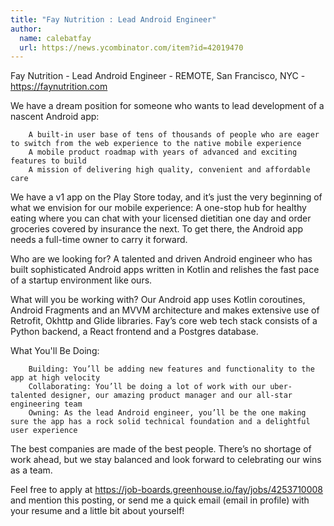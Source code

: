 ```yaml
---
title: "Fay Nutrition : Lead Android Engineer"
author:
  name: calebatfay
  url: https://news.ycombinator.com/item?id=42019470
---
```

Fay Nutrition - Lead Android Engineer - REMOTE, San Francisco, NYC - <a href="https:&#x2F;&#x2F;faynutrition.com" rel="nofollow">https:&#x2F;&#x2F;faynutrition.com</a>

We have a dream position for someone who wants to lead development of a nascent Android app:

<pre><code>    A built-in user base of tens of thousands of people who are eager to switch from the web experience to the native mobile experience
    A mobile product roadmap with years of advanced and exciting features to build
    A mission of delivering high quality, convenient and affordable care
</code></pre>
We have a v1 app on the Play Store today, and it’s just the very beginning of what we envision for our mobile experience: A one-stop hub for healthy eating where you can chat with your licensed dietitian one day and order groceries covered by insurance the next. To get there, the Android app needs a full-time owner to carry it forward.

Who are we looking for? A talented and driven Android engineer who has built sophisticated Android apps written in Kotlin and relishes the fast pace of a startup environment like ours.

What will you be working with? Our Android app uses Kotlin coroutines, Android Fragments and an MVVM architecture and makes extensive use of Retrofit, Okhttp and Glide libraries. Fay’s core web tech stack consists of a Python backend, a React frontend and a Postgres database.

What You&#x27;ll Be Doing:

<pre><code>    Building: You’ll be adding new features and functionality to the app at high velocity
    Collaborating: You’ll be doing a lot of work with our uber-talented designer, our amazing product manager and our all-star engineering team
    Owning: As the lead Android engineer, you’ll be the one making sure the app has a rock solid technical foundation and a delightful user experience
</code></pre>
The best companies are made of the best people. There’s no shortage of work ahead, but we stay balanced and look forward to celebrating our wins as a team.

Feel free to apply at <a href="https:&#x2F;&#x2F;job-boards.greenhouse.io&#x2F;fay&#x2F;jobs&#x2F;4253710008" rel="nofollow">https:&#x2F;&#x2F;job-boards.greenhouse.io&#x2F;fay&#x2F;jobs&#x2F;4253710008</a> and mention this posting, or send me a quick email (email in profile) with your resume and a little bit about yourself!
<JobApplication />
